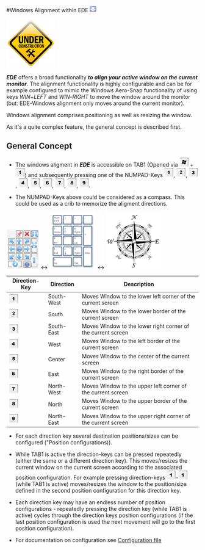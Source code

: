 #Windows Alignment within EDE ![AHK_EDE](img/AHK_EDE.png)

![This page is still under construction](img/Under_construction.png)

***EDE*** offers a broad functionality ***to align your active window on the current monitor***. The alignment functionality is 
highly configurable and can be for example configured to mimic the Windows Aero-Snap functionality of using keys *WIN*+*LEFT* and *WIN*-*RIGHT* to move the window 
around the monitor (but: EDE-Windows alignment only moves around the current monitor).

Windows alignment comprises positioning as well as resizing the window.

As it's a quite complex feature, the general concept is described first.

## General Concept

- The windows aligment in ***EDE*** is accessible on TAB1 (Opened via ![Left-WIN](img/Keys/Key-Win.png) + ![NUMPAD-1](img/Keys/Key-1.png)) and subsequently pressing one of the NUMPAD-Keys ![NUMPAD-1](img/Keys/Key-1.png), ![NUMPAD-2](img/Keys/Key-2.png), ![NUMPAD-3](img/Keys/Key-3.png), ![NUMPAD-4](img/Keys/Key-4.png), ![NUMPAD-5](img/Keys/Key-5.png), ![NUMPAD-6](img/Keys/Key-6.png), ![NUMPAD-7](img/Keys/Key-7.png), ![NUMPAD-8](img/Keys/Key-8.png), ![NUMPAD-9](img/Keys/Key-9.png).

- The NUMPAD-Keys above could be considered as a compass. This could be used as a crib to memorize the aligment directions.

![Function panel](img/GUI/TAB1-functions.png)  <-> ![NUMPAD](img/GUI/NumPad.png) <-> ![Compass](img/Misc/Compass.png)
  
Direction-Key                   | Direction  | Description
--------------------------------|------------|---------------------------------------
![NUMPAD-1](img/Keys/Key-1.png) | South-West | Moves Window to the lower left corner of the current screen
![NUMPAD-2](img/Keys/Key-2.png) | South      | Moves Window to the lower border of the current screen
![NUMPAD-3](img/Keys/Key-3.png) | South-East | Moves Window to the lower right corner of the current screen
![NUMPAD-4](img/Keys/Key-4.png) | West       | Moves Window to the left border of the current screen
![NUMPAD-5](img/Keys/Key-5.png) | Center     | Moves Window to the center of the current screen
![NUMPAD-6](img/Keys/Key-6.png) | East       | Moves Window to the right border of the current screen
![NUMPAD-7](img/Keys/Key-7.png) | North-West | Moves Window to the upper left corner of the current screen
![NUMPAD-8](img/Keys/Key-8.png) | North      | Moves Window to the upper border of the current screen
![NUMPAD-9](img/Keys/Key-9.png) | North-East | Moves Window to the upper right corner of the current screen

- For each direction key several destination positions/sizes can be configured ("Position configurations)). 

- While TAB1 is active the direction-keys can be pressed repeatedly (either the same or a different direction key). This moves/resizes the current window on the current screen according to the associated position configuration. For example pressing direction-keys ![NUMPAD-1](img/Keys/Key-1.png)-![NUMPAD-1](img/Keys/Key-1.png) (while TAB1 is active) moves/resizes the window to the position/size defined in the second position configuration for this direction key. 

- Each direction key may have an endless number of position configurations - repeatedly pressing the direction key (while TAB1 is active) cycles through the direction keys position configurations (if the last position configuration is used the next movement will go to the first position configuration). 

- For documentation on configuration see [Configuration file](https://github.com/hoppfrosch/AHK_EDE/blob/master/EDE.xml)

